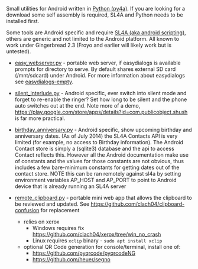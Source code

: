 Small utilities for Android written in [Python (py4a)](http://code.google.com/p/python-for-android/). If you are looking for a download some self assembly is required, SL4A and Python needs to be installed first.

Some tools are Android specific and require [SL4A (aka android scripting)](http://code.google.com/p/android-scripting/), others are generic and not limited to the Android platform. All known to work under Gingerbread 2.3 (Froyo and earlier will likely work but is untested).

  * [easy\_webserver.py](https://bitbucket.org/clach04/toys4droids/src/tip/easy_webserver.py) - portable web server, if easydialogs is available prompts for directory to serve. By default shares external SD card (/mnt/sdcard) under Android. For more information about easydialogs see [easydialogs-empty](http://code.google.com/p/easydialogs-empty/).

  * [silent\_interlude.py](https://bitbucket.org/clach04/toys4droids/src/tip//silent_interlude.py) - Android specific, ever switch into silent mode and forget to re-enable the ringer? Set how long to be silent and the phone auto switches out at the end. Note more of a demo, https://play.google.com/store/apps/details?id=com.publicobject.shush is far more practical.

  * [birthday\_anniversary.py](https://bitbucket.org/clach04/toys4droids/src/tip//birthday_anniversary.py) - Android specific, show upcoming birthday and anniversary dates. (As of July 2014) the SL4A Contacts API is very limited (for example, no access to Birthday information). The Android Contact store is simply a (sqlite3) database and the api to access Contact reflects this. However all the Android documentation make use of constants and the values for those constants are not obvious, thus includes a few bare-minimum constants for getting dates out of the contact store. NOTE this can be ran remotely against sl4a by setting environment variables AP\_HOST and AP\_PORT to point to Android device that is already running an SL4A server

  * [remote\_clipboard.py](https://bitbucket.org/clach04/toys4droids/src/tip//remote_clipboard.py) - portable mini web app that allows the clipboard to be reviewed and updated. See https://github.com/clach04/clipboard-confusion for replacement
      * relies on xerox
          * Windows requires fix https://github.com/clach04/xerox/tree/win_no_crash
          * Linux requires `xclip` binary - `sudo apt install xclip`
      * optional QR Code generation for console/terminal, install one of:
          * https://github.com/pyqrcode/pyqrcodeNG
          * https://github.com/heuer/segno
